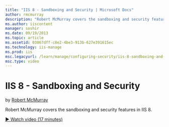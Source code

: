 ```yaml
---
title: "IIS 8 - Sandboxing and Security | Microsoft Docs"
author: rmcmurray
description: "Robert McMurray covers the sandboxing and security features in IIS 8."
ms.author: iiscontent
manager: soshir
ms.date: 09/19/2013
ms.topic: article
ms.assetid: 03067dff-c8e2-4be3-913b-627e391615ec
ms.technology: iis-manage
ms.prod: iis
msc.legacyurl: /learn/manage/configuring-security/iis-8-sandboxing-and-security
msc.type: video
---
```

IIS 8 - Sandboxing and Security
====================
by [Robert McMurray](https://github.com/rmcmurray)

Robert McMurray covers the sandboxing and security features in IIS 8.

[&#9654; Watch video (17 minutes)](https://channel9.msdn.com/Blogs/IIS-NET-Site-Videos/iis-8-sandboxing-and-security)